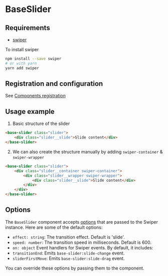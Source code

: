 # BaseSlider

## Requirements
- [swiper](https://www.npmjs.com/package/swiper)

To install swiper

```bash
npm install --save swiper
# or with yarn
yarn add swiper
```

## Registration and configuration

See [Components registration](/docs/registration.md#components)

## Usage example

1. Basic structure of the slider
```html
<base-slider class="slider">
	<div class="slider__slide">Slide content</div>
</base-slider>
```

2. We can also create the structure manually by adding `swiper-container` & `swiper-wrapper`
```html
<base-slider class="slider">
	<div class="slider__container swiper-container">
		<div class="slider__wrapper swiper-wrapper">
			<div class="slider__slide">Slide content</div>
		</div>
	</div>
</base-slider>
```

## Options

The `BaseSlider` component accepts [options](https://swiperjs.com/swiper-api#parameters) that are passed to the Swiper instance. Here are some of the default options:

- `effect: string`: The transition effect. Default is 'slide'.
- `speed: number`: The transition speed in milliseconds. Default is 600.
- `on: object` Event handlers for Swiper events. By default, it includes:
 - `transitionEnd`: Emits `base-slider:slide-change` event.
 - `sliderFirstMove`: Emits `base-slider:slide-drag` event.
 
You can override these options by passing them to the component.